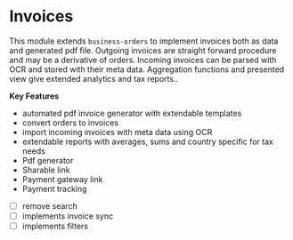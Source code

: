 # Invoices

This module extends `business-orders` to implement invoices both as data and generated pdf file. Outgoing invoices are straight forward procedure and may be a derivative of orders. Incoming invoices can be parsed with OCR and stored with their meta data. Aggregation functions and presented view give extended analytics and tax reports..

**Key Features**

- automated pdf invoice generator with extendable templates
- convert orders to invoices
- import incoming invoices with meta data using OCR
- extendable reports with averages, sums and country specific for tax needs
- Pdf generator
- Sharable link
- Payment gateway link
- Payment tracking
- [ ] remove search
- [ ] implements invoice sync
- [ ] implements filters
